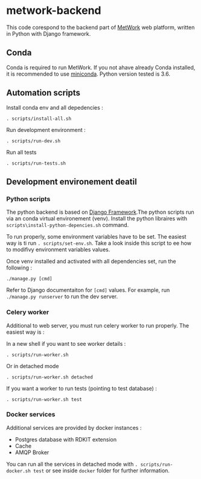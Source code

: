 # metwork-backend

This code corespond to the backend part of [MetWork](https://metwork.pharmacie.parisdescartes.fr/) web platform, written in Python with Django framework.

## Conda

Conda is required to run MetWork. If you not ahave already Conda installed, it is recommended to use [miniconda](https://conda.io/miniconda.html).
Python version tested is 3.6.

## Automation scripts

Install conda env and all depedencies :

```
. scripts/install-all.sh 
```

Run development environment :

```
. scripts/run-dev.sh 
```

Run all tests

```
. scripts/run-tests.sh 
```

## Development environement deatil

### Python scripts

The python backend is based on [Django Framework](https://www.djangoproject.com/).The python scripts run via an conda virtual environement (venv). Install the python libraires with  `scripts\install-python-depencies.sh` command.

To run properly, some environment variables have to be set. The easiest way is ti run `. scripts/set-env.sh`. Take a look inside this script to ee how to modifivy environment variables values.

Once venv installed and activated with all dependencies set, run the following :

```
./manage.py [cmd]
```

Refer to Django documentaiton for `[cmd]` values. For example, run `./manage.py runserver` to run the dev server.

### Celery worker

Additional to web server, you must run celery worker to run properly. The easiest way is :

In a new shell if you want to see worker details :

```
. scripts/run-worker.sh 
```

Or in detached mode

```
. scripts/run-worker.sh detached
```

If you want a worker to run tests (pointing to test database) :

```
. scripts/run-worker.sh test
```

### Docker services

Additional services are provided by docker instances :

- Postgres database with RDKIT extension
- Cache
- AMQP Broker

You can run all the services in detached mode with `. scripts/run-docker.sh test` or see inside `docker` folder for further information.
